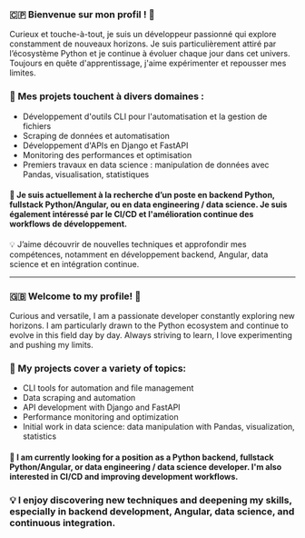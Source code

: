 ### 🇨🇵 Bienvenue sur mon profil ! 👋

Curieux et touche-à-tout, je suis un développeur passionné qui explore constamment de nouveaux horizons. Je suis particulièrement attiré par l’écosystème Python et je continue à évoluer chaque jour dans cet univers. Toujours en quête d'apprentissage, j'aime expérimenter et repousser mes limites.

### 🚀 Mes projets touchent à divers domaines :

- Développement d'outils CLI pour l'automatisation et la gestion de fichiers
- Scraping de données et automatisation
- Développement d'APIs en Django et FastAPI
- Monitoring des performances et optimisation
- Premiers travaux en data science : manipulation de données avec Pandas, visualisation, statistiques

#### 🎯 Je suis actuellement à la recherche d’un poste en backend Python, fullstack Python/Angular, ou en data engineering / data science. Je suis également intéressé par le CI/CD et l'amélioration continue des workflows de développement.

💡 J’aime découvrir de nouvelles techniques et approfondir mes compétences, notamment en développement backend, Angular, data science et en intégration continue.

---

### 🇬🇧 Welcome to my profile! 👋

Curious and versatile, I am a passionate developer constantly exploring new horizons. I am particularly drawn to the Python ecosystem and continue to evolve in this field day by day. Always striving to learn, I love experimenting and pushing my limits.

### 🚀 My projects cover a variety of topics:

- CLI tools for automation and file management
- Data scraping and automation
- API development with Django and FastAPI
- Performance monitoring and optimization
- Initial work in data science: data manipulation with Pandas, visualization, statistics

#### 🎯 I am currently looking for a position as a Python backend, fullstack Python/Angular, or data engineering / data science developer. I'm also interested in CI/CD and improving development workflows.

### 💡 I enjoy discovering new techniques and deepening my skills, especially in backend development, Angular, data science, and continuous integration.
